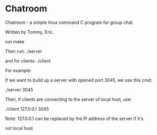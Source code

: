 Chatroom
========
Chatroom - a simple linux command C program for group chat.

Written by Tommy, Eric.

run make

Then run: ./server <port>

and for clients: ./client <IP> <port>


For example:

If we want to build up a server with opened port 3045, we use this cmd:

./server 3045

Then, if clients are connecting to the server of local host, use:

./client 127.0.0.1 3045

Note: 127.0.0.1 can be replaced by the IP address of the server if it's

not local host
